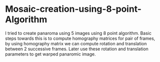# Mosaic-creation-using-8-point-Algorithm
I tried to create panaroma using 5 images using 8 point algorithm. Basic steps towards this is to compute homography matrices for pair of frames, by using homography matrix we can compute rotation and translation between 2 successive frames. Later use these rotation and translation parameters to get warped panaromic image.



